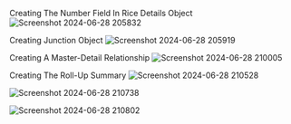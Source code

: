 Creating The Number Field In Rice Details Object
![Screenshot 2024-06-28 205832](https://github.com/skRahil06/A-CRM-APPLICATION-FOR-WHOLESALE-RICE-MILL/assets/110285265/5acd436a-4a94-4cc7-abe4-675a8356627b)

 
Creating Junction Object
![Screenshot 2024-06-28 205919](https://github.com/skRahil06/A-CRM-APPLICATION-FOR-WHOLESALE-RICE-MILL/assets/110285265/8d9488a7-d8c1-439f-8cbb-06f6bc944b49)


Creating A Master-Detail Relationship
![Screenshot 2024-06-28 210005](https://github.com/skRahil06/A-CRM-APPLICATION-FOR-WHOLESALE-RICE-MILL/assets/110285265/92e71ada-9e6e-48d9-bf69-778ac4b85003)


Creating The Roll-Up Summary
![Screenshot 2024-06-28 210528](https://github.com/skRahil06/A-CRM-APPLICATION-FOR-WHOLESALE-RICE-MILL/assets/110285265/e27cb6d6-7159-463a-a2de-b57cb52dbf70)

![Screenshot 2024-06-28 210738](https://github.com/skRahil06/A-CRM-APPLICATION-FOR-WHOLESALE-RICE-MILL/assets/110285265/7139ac18-07f4-42ab-940c-43a7d61ceb72)

![Screenshot 2024-06-28 210802](https://github.com/skRahil06/A-CRM-APPLICATION-FOR-WHOLESALE-RICE-MILL/assets/110285265/17b519cb-1970-4785-a5d5-0452859c4ab5)
